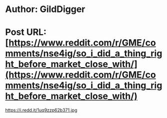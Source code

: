 # Author: GildDigger
# Post URL: [https://www.reddit.com/r/GME/comments/nse4ig/so_i_did_a_thing_right_before_market_close_with/](https://www.reddit.com/r/GME/comments/nse4ig/so_i_did_a_thing_right_before_market_close_with/)


https://i.redd.it/1uq9zzp62b371.jpg